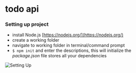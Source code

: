 # todo api 

### Setting up project
- install Node.js [https://nodejs.org/](https://nodejs.org/)
- create a working folder
- navigate to working folder in terminal/command prompt
- `$ npm init` and enter the descriptions, this will initialize the *package.json* file stores all your dependencies

![Setting Up](../screenshots/project_01.gif)
